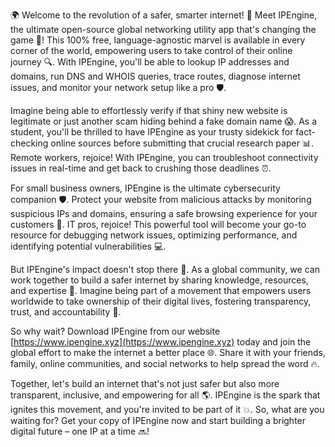 🌍 Welcome to the revolution of a safer, smarter internet! 🚀 Meet IPEngine, the ultimate open-source global networking utility app that's changing the game 📡! This 100% free, language-agnostic marvel is available in every corner of the world, empowering users to take control of their online journey 🔍. With IPEngine, you'll be able to lookup IP addresses and domains, run DNS and WHOIS queries, trace routes, diagnose internet issues, and monitor your network setup like a pro 🛡️.

Imagine being able to effortlessly verify if that shiny new website is legitimate or just another scam hiding behind a fake domain name 😱. As a student, you'll be thrilled to have IPEngine as your trusty sidekick for fact-checking online sources before submitting that crucial research paper 📊. Remote workers, rejoice! With IPEngine, you can troubleshoot connectivity issues in real-time and get back to crushing those deadlines ⏰.

For small business owners, IPEngine is the ultimate cybersecurity companion 🛡️. Protect your website from malicious attacks by monitoring suspicious IPs and domains, ensuring a safe browsing experience for your customers 👥. IT pros, rejoice! This powerful tool will become your go-to resource for debugging network issues, optimizing performance, and identifying potential vulnerabilities 💻.

But IPEngine's impact doesn't stop there 🌈. As a global community, we can work together to build a safer internet by sharing knowledge, resources, and expertise 🔗. Imagine being part of a movement that empowers users worldwide to take ownership of their digital lives, fostering transparency, trust, and accountability 💪.

So why wait? Download IPEngine from our website [https://www.ipengine.xyz](https://www.ipengine.xyz) today and join the global effort to make the internet a better place 🌐. Share it with your friends, family, online communities, and social networks to help spread the word 🔥.

Together, let's build an internet that's not just safer but also more transparent, inclusive, and empowering for all 🌎. IPEngine is the spark that ignites this movement, and you're invited to be part of it 💥. So, what are you waiting for? Get your copy of IPEngine now and start building a brighter digital future – one IP at a time 🔜!